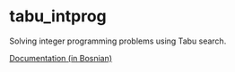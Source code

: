 # tabu_intprog
Solving integer programming problems using Tabu search.

<a href="https://github.com/farisca/tabu_intprog/blob/master/seminarski-tabu_integer.pdf?raw=true">Documentation (in Bosnian)</a>
